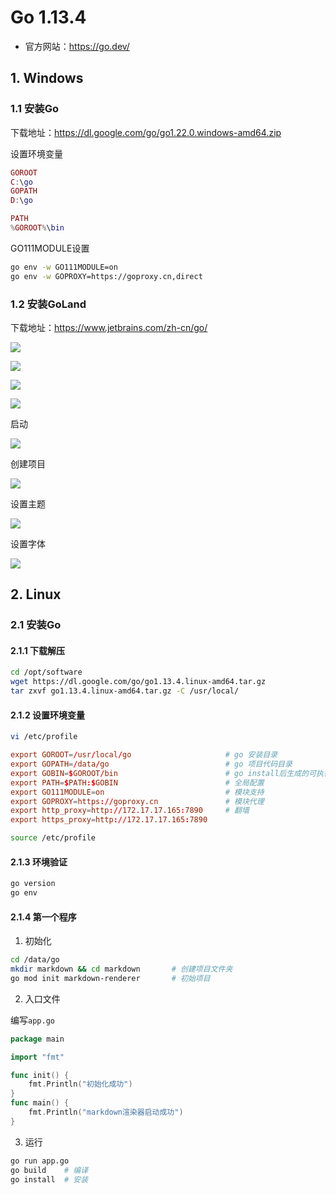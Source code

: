 # Go 1.13.4

- 官方网站：https://go.dev/

## 1. Windows

### 1.1 安装Go

下载地址：https://dl.google.com/go/go1.22.0.windows-amd64.zip

设置环境变量

```lua
GOROOT
C:\go
GOPATH
D:\go

PATH
%GOROOT%\bin
```

GO111MODULE设置

```bash
go env -w GO111MODULE=on
go env -w GOPROXY=https://goproxy.cn,direct
```

### 1.2 安装GoLand

下载地址：https://www.jetbrains.com/zh-cn/go/

![](../../assets/_images/deploy/go/11.png)

![](../../assets/_images/deploy/go/12.png)

![](../../assets/_images/deploy/go/13.png)

![](../../assets/_images/deploy/go/14.png)

启动

![](../../assets/_images/deploy/go/15.png)

创建项目

![](../../assets/_images/deploy/go/16.png)

设置主题

![](../../assets/_images/deploy/go/17.png)

设置字体

![](../../assets/_images/deploy/go/18.png)

## 2. Linux

### 2.1 安装Go

#### 2.1.1 下载解压

```bash
cd /opt/software
wget https://dl.google.com/go/go1.13.4.linux-amd64.tar.gz
tar zxvf go1.13.4.linux-amd64.tar.gz -C /usr/local/
```

#### 2.1.2 设置环境变量

```bash
vi /etc/profile
```

```conf
export GOROOT=/usr/local/go                     # go 安装目录
export GOPATH=/data/go                          # go 项目代码目录
export GOBIN=$GOROOT/bin                        # go install后生成的可执行命令存放路径
export PATH=$PATH:$GOBIN                        # 全局配置
export GO111MODULE=on                           # 模块支持
export GOPROXY=https://goproxy.cn               # 模块代理
export http_proxy=http://172.17.17.165:7890     # 翻墙
export https_proxy=http://172.17.17.165:7890
```

```bash
source /etc/profile
```

#### 2.1.3 环境验证

```bash
go version
go env
```

#### 2.1.4 第一个程序

1. 初始化

```bash
cd /data/go
mkdir markdown && cd markdown       # 创建项目文件夹
go mod init markdown-renderer       # 初始项目
```

2. 入口文件

编写`app.go`

```go
package main

import "fmt"

func init() {
    fmt.Println("初始化成功")
}
func main() {
    fmt.Println("markdown渲染器启动成功")
}
```

3. 运行

```bash
go run app.go
go build    # 编译
go install  # 安装
```